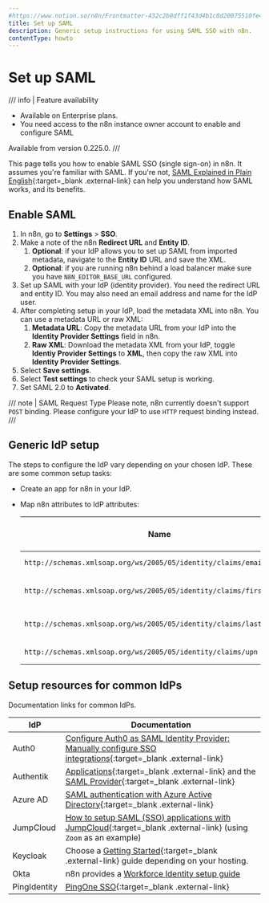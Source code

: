 ```yaml
---
#https://www.notion.so/n8n/Frontmatter-432c2b8dff1f43d4b1c8d20075510fe4
title: Set up SAML
description: Generic setup instructions for using SAML SSO with n8n.
contentType: howto
---
```


# Set up SAML

/// info | Feature availability
* Available on Enterprise plans.
* You need access to the n8n instance owner account to enable and configure SAML

Available from version 0.225.0.
///	

This page tells you how to enable SAML SSO (single sign-on) in n8n. It assumes you're familiar with SAML. If you're not, [SAML Explained in Plain English](https://www.onelogin.com/learn/saml){:target=_blank .external-link} can help you understand how SAML works, and its benefits.

## Enable SAML

1. In n8n, go to **Settings** > **SSO**.
1. Make a note of the n8n **Redirect URL** and **Entity ID**.
	1. **Optional**: if your IdP allows you to set up SAML from imported metadata, navigate to the **Entity ID** URL and save the XML. 
	2. **Optional**: if you are running n8n behind a load balancer make sure you have `N8N_EDITOR_BASE_URL` configured. 
1. Set up SAML with your IdP (identity provider). You need the redirect URL and entity ID. You may also need an email address and name for the IdP user.
1. After completing setup in your IdP, load the metadata XML into n8n. You can use a metadata URL or raw XML:
	1. **Metadata URL**: Copy the metadata URL from your IdP into the **Identity Provider Settings** field in n8n.
	1. **Raw XML**: Download the metadata XML from your IdP, toggle **Identiy Provider Settings** to **XML**, then copy the raw XML into **Identity Provider Settings**.
1. Select **Save settings**.
1. Select **Test settings** to check your SAML setup is working.
1. Set SAML 2.0 to **Activated**.

/// note | SAML Request Type
Please note, n8n currently doesn't support `POST` binding. Please configure your IdP to use `HTTP` request binding instead. 
///

## Generic IdP setup

The steps to configure the IdP vary depending on your chosen IdP. These are some common setup tasks:

* Create an app for n8n in your IdP.
* Map n8n attributes to IdP attributes:

	| Name | Name format | Value (IdP side) |
	| ---- | ----------- | ---------------- |
	| `http://schemas.xmlsoap.org/ws/2005/05/identity/claims/emailaddress` | URI Reference | User email       |
	| `http://schemas.xmlsoap.org/ws/2005/05/identity/claims/firstname`    | URI Reference | User First Name  |
	| `http://schemas.xmlsoap.org/ws/2005/05/identity/claims/lastname`     | URI Reference | User Last Name   |
	| `http://schemas.xmlsoap.org/ws/2005/05/identity/claims/upn`          | URI Reference | User Email       |

## Setup resources for common IdPs

Documentation links for common IdPs.

| IdP | Documentation |
| --- | ------------- |
| Auth0 | [Configure Auth0 as SAML Identity Provider: Manually configure SSO integrations](https://auth0.com/docs/authenticate/protocols/saml/saml-sso-integrations/configure-auth0-saml-identity-provider#manually-configure-sso-integrations){:target=_blank .external-link} |
| Authentik | [Applications](https://goauthentik.io/docs/applications){:target=_blank .external-link} and the [SAML Provider](https://goauthentik.io/docs/providers/saml/){:target=_blank .external-link} |
| Azure AD | [SAML authentication with Azure Active Directory](https://learn.microsoft.com/en-us/azure/active-directory/fundamentals/auth-saml){:target=_blank .external-link} |
| JumpCloud | [How to setup SAML (SSO) applications with JumpCloud](https://jumpcloud.com/support/integrate-with-zoom#configuring-the-sso-integration){:target=_blank .external-link} (using `Zoom` as an example) |
| Keycloak | Choose a [Getting Started](https://www.keycloak.org/guides#getting-started){:target=_blank .external-link} guide depending on your hosting. |
| Okta | n8n provides a [Workforce Identity setup guide](/user-management/saml/okta.md) |
| PingIdentity | [PingOne SSO](https://docs.pingidentity.com/pingone/getting_started_with_pingone/p1_p1sso_start.html){:target=_blank .external-link} |

